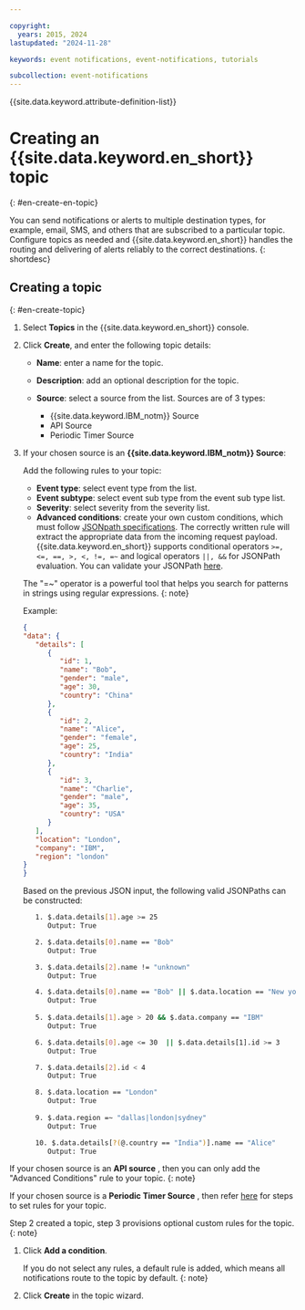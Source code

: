 ```yaml
---

copyright:
  years: 2015, 2024
lastupdated: "2024-11-28"

keywords: event notifications, event-notifications, tutorials

subcollection: event-notifications
---
```


{{site.data.keyword.attribute-definition-list}}

# Creating an {{site.data.keyword.en_short}} topic
{: #en-create-en-topic}

You can send notifications or alerts to multiple destination types, for example, email, SMS, and others that are subscribed to a particular topic. Configure topics as needed and {{site.data.keyword.en_short}} handles the routing and delivering of alerts reliably to the correct destinations.
{: shortdesc}

## Creating a topic
{: #en-create-topic}

1. Select **Topics** in the {{site.data.keyword.en_short}} console.

1. Click **Create**, and enter the following topic details:
   - **Name**: enter a name for the topic.
   - **Description**: add an optional description for the topic.
   - **Source**: select a source from the list. Sources are of 3 types:

      - {{site.data.keyword.IBM_notm}} Source
      - API Source
      - Periodic Timer Source

   
1. If your chosen source is an **{{site.data.keyword.IBM_notm}} Source**: 

   Add the following rules to your topic:

      - **Event type**: select event type from the list.
      - **Event subtype**: select event sub type from the event sub type list.
      - **Severity**: select severity from the severity list.
      - **Advanced conditions**: create your own custom conditions, which must follow [JSONpath specifications](https://goessner.net/articles/JsonPath/). The correctly written rule will extract the appropriate data from the incoming request payload. {{site.data.keyword.en_short}} supports conditional operators `>=, <=, ==, >, <, !=, =~` and logical operators `||, &&` for JSONPath evaluation. You can validate your JSONPath [here](https://jsonpath.com/).

      The "=~" operator is a powerful tool that helps you search for patterns in strings using regular expressions.
      {: note}

      Example:

      ```JSON
      {
      "data": {
         "details": [
            {
               "id": 1,
               "name": "Bob",
               "gender": "male",
               "age": 30,
               "country": "China"
            },
            {
               "id": 2,
               "name": "Alice",
               "gender": "female",
               "age": 25,
               "country": "India"
            },
            {
               "id": 3,
               "name": "Charlie",
               "gender": "male",
               "age": 35,
               "country": "USA"
            }
         ],
         "location": "London",
         "company": "IBM",
         "region": "london"
      }
      }
   ```

      Based on the previous JSON input, the following valid JSONPaths can be constructed:

      ```bash
         1. $.data.details[1].age >= 25
            Output: True

         2. $.data.details[0].name == "Bob"
            Output: True

         3. $.data.details[2].name != "unknown"
            Output: True

         4. $.data.details[0].name == "Bob" || $.data.location == "New york"
            Output: True
            
         5. $.data.details[1].age > 20 && $.data.company == "IBM"
            Output: True

         6. $.data.details[0].age <= 30  || $.data.details[1].id >= 3
            Output: True

         7. $.data.details[2].id < 4
            Output: True

         8. $.data.location == "London"
            Output: True
         
         9. $.data.region =~ "dallas|london|sydney"
            Output: True 

         10. $.data.details[?(@.country == "India")].name == "Alice"
            Output: True 
      ```
      

If your chosen source is an **API source** , then you can only add the "Advanced Conditions" rule to your topic.
{: note}

If your chosen source is a **Periodic Timer Source** , then refer [here](/docs/event-notifications?topic=event-notifications-en-periodic-timer) for steps to set rules for your topic. 

Step 2 created a topic, step 3 provisions optional custom rules for the topic.
{: note}

1. Click **Add a condition**.

    If you do not select any rules, a default rule is added, which means all notifications route to the topic by default.
    {: note}

1. Click **Create** in the topic wizard.
